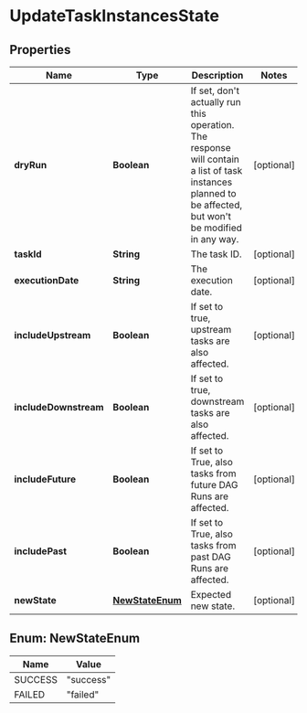 

# UpdateTaskInstancesState


## Properties

Name | Type | Description | Notes
------------ | ------------- | ------------- | -------------
**dryRun** | **Boolean** | If set, don&#39;t actually run this operation. The response will contain a list of task instances planned to be affected, but won&#39;t be modified in any way.  |  [optional]
**taskId** | **String** | The task ID. |  [optional]
**executionDate** | **String** | The execution date. |  [optional]
**includeUpstream** | **Boolean** | If set to true, upstream tasks are also affected. |  [optional]
**includeDownstream** | **Boolean** | If set to true, downstream tasks are also affected. |  [optional]
**includeFuture** | **Boolean** | If set to True, also tasks from future DAG Runs are affected. |  [optional]
**includePast** | **Boolean** | If set to True, also tasks from past DAG Runs are affected. |  [optional]
**newState** | [**NewStateEnum**](#NewStateEnum) | Expected new state. |  [optional]



## Enum: NewStateEnum

Name | Value
---- | -----
SUCCESS | &quot;success&quot;
FAILED | &quot;failed&quot;



